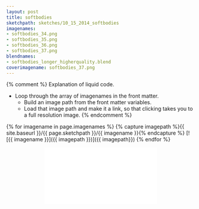 ```yaml
---
layout: post
title: softbodies
sketchpath: sketches/10_15_2014_softbodies
imagenames: 
- softbodies_34.png
- softbodies_35.png
- softbodies_36.png
- softbodies_37.png
blendnames: 
- softbodies_longer_higherquality.blend
coverimagename: softbodies_37.png
---
```


{% comment %} 
Explanation of liquid code. 
- Loop through the array of imagenames in the front matter. 
  - Build an image path from the front matter variables. 
  - Load that image path and make it a link, so that clicking takes you to a full resolution image. 
{% endcomment %}

{% for imagename in page.imagenames %}
{% capture imagepath %}{{ site.baseurl }}/{{ page.sketchpath }}/{{ imagename }}{% endcapture %}
[![{{ imagename }}]({{ imagepath }})]({{ imagepath}})
{% endfor %}

<div class="flex-video widescreen" style="margin: 0 auto;text-align:center;">
<iframe src="//player.vimeo.com/video/109319201" frameborder="0" webkitallowfullscreen mozallowfullscreen allowfullscreen></iframe>
</div>